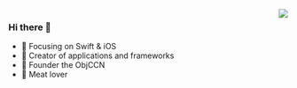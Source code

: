 <img align="right" src="https://github-readme-stats.vercel.app/api?username=YeunKSuzy&show_icons=true&icon_color=CE1D2D&text_color=718096&bg_color=ffffff&hide_title=true" />

### Hi there 👋
- :orange_book: Focusing on Swift & iOS
- :hammer: Creator of applications and frameworks
- :ram: Founder the ObjCCN
- :meat_on_bone: Meat lover




<!--
**YeunkSuzy/YeunkSuzy** is a ✨ _special_ ✨ repository because its `README.md` (this file) appears on your GitHub profile.

Here are some ideas to get you started:

- 🔭 I’m currently working on ...
- 🌱 I’m currently learning ...
- 👯 I’m looking to collaborate on ...
- 🤔 I’m looking for help with ...
- 💬 Ask me about ...
- 📫 How to reach me: ...
- 😄 Pronouns: ...
- ⚡ Fun fact: ...
-->
